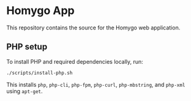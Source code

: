 # Homygo App

This repository contains the source for the Homygo web application.

## PHP setup

To install PHP and required dependencies locally, run:

```bash
./scripts/install-php.sh
```

This installs `php`, `php-cli`, `php-fpm`, `php-curl`, `php-mbstring`, and `php-xml` using `apt-get`.
